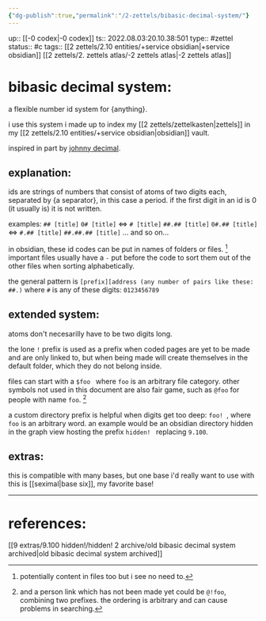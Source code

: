 ```yaml
---
{"dg-publish":true,"permalink":"/2-zettels/bibasic-decimal-system/"}
---
```


up:: [[-0 codex|-0 codex]]
ts:: 2022.08.03:20.10.38:501
type:: #zettel
status:: #c
tags:: [[2 zettels/2.10 entities/+service obsidian|+service obsidian]] [[2 zettels/2. zettels atlas/-2 zettels atlas|-2 zettels atlas]]

# bibasic decimal system:

a flexible number id system for {anything}.

i use this system i made up to index my [[2 zettels/zettelkasten|zettels]] in my [[2 zettels/2.10 entities/+service obsidian|obsidian]] vault.

inspired in part by [johnny decimal](https://johnnydecimal.com/).

## explanation:

ids are strings of numbers that consist of atoms of two digits each, separated by {a separator}, in this case a period.
if the first digit in an id is 0 (it usually is) it is not written.

examples:
`## [title]`
`0# [title]` <=> `# [title]`
`##.## [title]`
`0#.## [title]` <=> `#.## [title]`
`##.##.## [title]`
... and so on...

in obsidian, these id codes can be put in names of folders or files. [^1]
important files usually have a `-` put before the code to sort them out of the other files when sorting alphabetically.

the general pattern is `[prefix][address (any number of pairs like these: ##.)`
where `#` is any of these digits: `0123456789`

## extended system:

atoms don't necesarilly have to be two digits long.

the lone `!` prefix is used as a prefix when coded pages are yet to be made and are only linked to, but when being made will create themselves in the default folder, which they do not belong inside.

files can start with a `$foo ` where `foo` is an arbitrary file category. other symbols not used in this document are also fair game, such as `@foo` for people with name `foo`. [^2]

a custom directory prefix is helpful when digits get too deep: `foo! `, where `foo` is an arbitrary word. an example would be an obsidian directory hidden in the graph view hosting the prefix `hidden! ` replacing `9.100`.

## extras:

this is compatible with many bases, but one base i'd really want to use with this is [[seximal|base six]], my favorite base!

____
# references:

[[9 extras/9.100 hidden!/hidden! 2 archive/old bibasic decimal system archived|old bibasic decimal system archived]]


[^1]: potentially content in files too but i see no need to.
[^2]: and a person link which has not been made yet could be `@!foo`, combining two prefixes. the ordering is arbitrary and can cause problems in searching.
